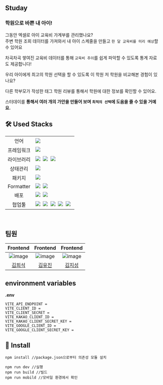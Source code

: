 ## Studay
### 학원으로 바쁜 내 아이!

그동안 엑셀로 아이 교육비 가계부를 관리했나요?</br>
주변 학원 조회 데이터를 가져와서 내 아이 스케줄을 만들고 `한 달 교육비를 미리 예상`할 수 있어요

차곡차곡 쌓여진 교육비 데이터를 통해   `교육비 추이`를 쉽게 파악할 수 있도록 통계 자료도 제공합니다!

우리 아이에게  최고의 학원 선택을 할 수 있도록 이 학원 저 학원을 비교해본 경험이 있나요?

다른 학부모가 작성한 태그 학원 리뷰를 통해서 학원에 대한 정보를 확인할 수 있어요.

스터데이를 **통해서 여러 개의 가안을 만들어 보며 `최적의 선택`에 도움을 줄 수 있을 거예요.**

## 🛠 Used Stacks

<table>
<tr>
 <td align="center">언어</td>
 <td>
  <img src="https://img.shields.io/badge/TypeScript-3178C6?style=for-the-badge&logo=TypeScript&logoColor=ffffff"/>
 </td>
</tr>
<tr>
  <td align="center">프레임워크</td>
  <td>
   <img src="https://img.shields.io/badge/tailwindcss-%2338B2AC.svg?style=for-the-badge&logo=tailwind-css&logoColor=white"/>&nbsp
  </td>
</tr>
<tr>
 <td align="center">라이브러리</td>
 <td>
    <img src="https://img.shields.io/badge/React-61DAFB?style=for-the-badge&logo=React&logoColor=ffffff"/>&nbsp  
    <img src="https://img.shields.io/badge/Axios-6028e0?style=for-the-badge&logo=Axios&logoColor=ffffff"/>&nbsp
    <img src="https://img.shields.io/badge/@tanstack/react query-FF4154?style=for-the-badge&logo=ReactQuery&logoColor=ffffff"/>&nbsp
  </td>
</tr>
<tr>
 <td align="center">상태관리</td>
 <td>
  <img src="https://img.shields.io/badge/Jotai-1678e0?style=for-the-badge"/>&nbsp  
 </td>
</tr>
<tr>
 <td align="center">패키지</td>
 <td>
    <img src="https://img.shields.io/badge/NPM-2C8EBB?style=for-the-badge&logo=NPM&logoColor=white"/>&nbsp 
  </td>
</tr>
<tr>
 <td align="center">Formatter</td>
 <td>
  <img src="https://img.shields.io/badge/Prettier-373338?style=for-the-badge&logo=Prettier&logoColor=ffffff"/>&nbsp 
  <img src="https://img.shields.io/badge/ESLint-4B32C3?style=for-the-badge&logo=ESLint&logoColor=ffffff"/>&nbsp 
 </td>
</tr>
<tr>
 <td align="center">배포</td>
 <td>
  <img src="https://img.shields.io/badge/S3-FF4100?style=for-the-badge&logo=amazons3&logoColor=white"/>&nbsp
  <img src="https://img.shields.io/badge/CloudFront-A374DB?style=for-the-badge&logo=amazoncloudwatch&logoColor=white" />&nbsp
 </td>
</tr>
<tr>
 <td align="center">협업툴</td>
 <td>
    <img src="https://img.shields.io/badge/Discord-4263f5?style=for-the-badge&logo=Discord&logoColor=white"/>&nbsp 
    <img src="https://img.shields.io/badge/GitHub-181717?style=for-the-badge&logo=GitHub&logoColor=white"/>&nbsp 
    <img src="https://img.shields.io/badge/Slack-4A154B?style=for-the-badge&logo=Slack&logoColor=white"/>&nbsp 
    <img src="https://img.shields.io/badge/Figma-d90f42?style=for-the-badge&logo=Figma&logoColor=white"/>&nbsp  
    <img src="https://img.shields.io/badge/Notion-000000?style=for-the-badge&logo=Notion&logoColor=white"/>&nbsp 
 </td>
</tr>
</table>

<br />


## 팀원

|Frontend|                                                        Frontend                                                        |                           Frontend                            |                                                   
|:--:|:----------------------------------------------------------------------------------------------------------------:|:--------------------------------------------------------------:|
|![image](https://avatars.githubusercontent.com/u/106604926?s=400&v=4)|![image](https://avatars.githubusercontent.com/u/67894159?s=400&v=4)|![image](https://avatars.githubusercontent.com/u/85999976?s=400&v=4) |
|[김희석](https://github.com/HeeSeok-kim)|[김유진](https://github.com/eugene028)|[김지성](https://github.com/jisung24)|



## environment variables

<b>.env</b>

```
VITE_API_ENDPOINT =
VITE_CLIENT_ID =
VITE_CLIENT_SECRET = 
VITE_KAKAO_CLIENT_ID = 
VITE_KAKAO_CLIENT_SECRET_KEY = 
VITE_GOOGLE_CLIENT_ID =
VITE_GOOGLE_CLIENT_SECRET_KEY =
```

## 🔑 Install
```
npm install //package.json으로부터 의존성 모듈 설치

npm run dev //실행
npm run build //빌드
npm run mobild //모바일 환경에서 확인
```